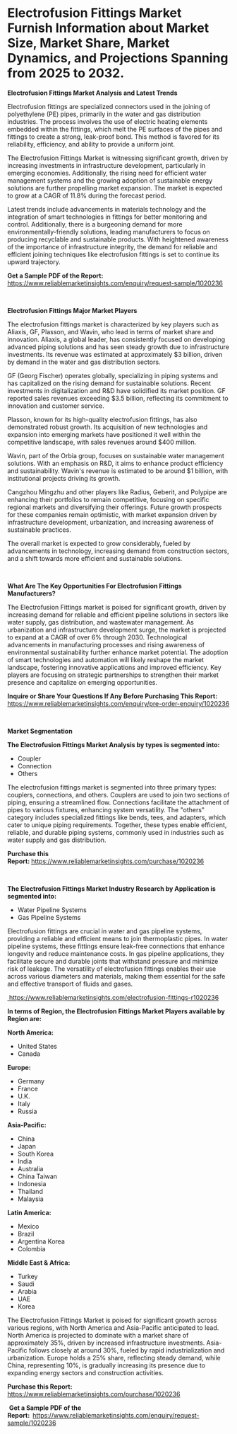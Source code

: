 <p><h1>Electrofusion Fittings Market Furnish Information about Market Size, Market Share, Market Dynamics, and Projections Spanning from 2025 to 2032.</h1></p><p><strong>Electrofusion Fittings Market Analysis and Latest Trends</strong></p>
<p><p>Electrofusion fittings are specialized connectors used in the joining of polyethylene (PE) pipes, primarily in the water and gas distribution industries. The process involves the use of electric heating elements embedded within the fittings, which melt the PE surfaces of the pipes and fittings to create a strong, leak-proof bond. This method is favored for its reliability, efficiency, and ability to provide a uniform joint.</p><p>The Electrofusion Fittings Market is witnessing significant growth, driven by increasing investments in infrastructure development, particularly in emerging economies. Additionally, the rising need for efficient water management systems and the growing adoption of sustainable energy solutions are further propelling market expansion. The market is expected to grow at a CAGR of 11.8% during the forecast period. </p><p>Latest trends include advancements in materials technology and the integration of smart technologies in fittings for better monitoring and control. Additionally, there is a burgeoning demand for more environmentally-friendly solutions, leading manufacturers to focus on producing recyclable and sustainable products. With heightened awareness of the importance of infrastructure integrity, the demand for reliable and efficient joining techniques like electrofusion fittings is set to continue its upward trajectory.</p></p>
<p><strong>Get a Sample PDF of the Report:&nbsp;</strong> <a href="https://www.reliablemarketinsights.com/enquiry/request-sample/1020236?utm_campaign=3361&utm_medium=2&utm_source=Github&utm_content=ia&utm_term=16042025&utm_id=electrofusion-fittings">https://www.reliablemarketinsights.com/enquiry/request-sample/1020236</a></p>
<p>&nbsp;</p>
<p><strong>Electrofusion Fittings Major Market Players</strong></p>
<p><p>The electrofusion fittings market is characterized by key players such as Aliaxis, GF, Plasson, and Wavin, who lead in terms of market share and innovation. Aliaxis, a global leader, has consistently focused on developing advanced piping solutions and has seen steady growth due to infrastructure investments. Its revenue was estimated at approximately $3 billion, driven by demand in the water and gas distribution sectors.</p><p>GF (Georg Fischer) operates globally, specializing in piping systems and has capitalized on the rising demand for sustainable solutions. Recent investments in digitalization and R&D have solidified its market position. GF reported sales revenues exceeding $3.5 billion, reflecting its commitment to innovation and customer service.</p><p>Plasson, known for its high-quality electrofusion fittings, has also demonstrated robust growth. Its acquisition of new technologies and expansion into emerging markets have positioned it well within the competitive landscape, with sales revenues around $400 million.</p><p>Wavin, part of the Orbia group, focuses on sustainable water management solutions. With an emphasis on R&D, it aims to enhance product efficiency and sustainability. Wavin's revenue is estimated to be around $1 billion, with institutional projects driving its growth.</p><p>Cangzhou Mingzhu and other players like Radius, Geberit, and Polypipe are enhancing their portfolios to remain competitive, focusing on specific regional markets and diversifying their offerings. Future growth prospects for these companies remain optimistic, with market expansion driven by infrastructure development, urbanization, and increasing awareness of sustainable practices.</p><p>The overall market is expected to grow considerably, fueled by advancements in technology, increasing demand from construction sectors, and a shift towards more efficient and sustainable solutions.</p></p>
<p>&nbsp;</p>
<p><strong>What Are The Key Opportunities For Electrofusion Fittings Manufacturers?</strong></p>
<p><p>The Electrofusion Fittings market is poised for significant growth, driven by increasing demand for reliable and efficient pipeline solutions in sectors like water supply, gas distribution, and wastewater management. As urbanization and infrastructure development surge, the market is projected to expand at a CAGR of over 6% through 2030. Technological advancements in manufacturing processes and rising awareness of environmental sustainability further enhance market potential. The adoption of smart technologies and automation will likely reshape the market landscape, fostering innovative applications and improved efficiency. Key players are focusing on strategic partnerships to strengthen their market presence and capitalize on emerging opportunities.</p></p>
<p><strong>Inquire or Share Your Questions If Any Before Purchasing This Report:</strong> <a href="https://www.reliablemarketinsights.com/enquiry/pre-order-enquiry/1020236?utm_campaign=3361&utm_medium=2&utm_source=Github&utm_content=ia&utm_term=16042025&utm_id=electrofusion-fittings">https://www.reliablemarketinsights.com/enquiry/pre-order-enquiry/1020236</a></p>
<p>&nbsp;</p>
<p><strong>Market Segmentation</strong></p>
<p><strong>The Electrofusion Fittings Market Analysis by types is segmented into:</strong></p>
<p><ul><li>Coupler</li><li>Connection</li><li>Others</li></ul></p>
<p><p>The electrofusion fittings market is segmented into three primary types: couplers, connections, and others. Couplers are used to join two sections of piping, ensuring a streamlined flow. Connections facilitate the attachment of pipes to various fixtures, enhancing system versatility. The "others" category includes specialized fittings like bends, tees, and adapters, which cater to unique piping requirements. Together, these types enable efficient, reliable, and durable piping systems, commonly used in industries such as water supply and gas distribution.</p></p>
<p><strong>Purchase this Report:&nbsp;</strong><a href="https://www.reliablemarketinsights.com/purchase/1020236?utm_campaign=3361&utm_medium=2&utm_source=Github&utm_content=ia&utm_term=16042025&utm_id=electrofusion-fittings">https://www.reliablemarketinsights.com/purchase/1020236</a></p>
<p>&nbsp;</p>
<p><strong>The Electrofusion Fittings Market Industry Research by Application is segmented into:</strong></p>
<p><ul><li>Water Pipeline Systems</li><li>Gas Pipeline Systems</li></ul></p>
<p><p>Electrofusion fittings are crucial in water and gas pipeline systems, providing a reliable and efficient means to join thermoplastic pipes. In water pipeline systems, these fittings ensure leak-free connections that enhance longevity and reduce maintenance costs. In gas pipeline applications, they facilitate secure and durable joints that withstand pressure and minimize risk of leakage. The versatility of electrofusion fittings enables their use across various diameters and materials, making them essential for the safe and effective transport of fluids and gases.</p></p>
<p><a href="https://www.reliablemarketinsights.com/electrofusion-fittings-r1020236?utm_campaign=3361&utm_medium=2&utm_source=Github&utm_content=ia&utm_term=16042025&utm_id=electrofusion-fittings">&nbsp;https://www.reliablemarketinsights.com/electrofusion-fittings-r1020236</a></p>
<p><strong>In terms of Region, the Electrofusion Fittings Market Players available by Region are:</strong></p>
<p>
    <p> <strong> North America: </strong>
        <ul>
            <li>United States</li>
            <li>Canada</li>
        </ul>
        </p> 
    <p> <strong> Europe: </strong>
        <ul>
            <li>Germany</li>
            <li>France</li>
            <li>U.K.</li>
            <li>Italy</li>
            <li>Russia</li>
        </ul>
        </p> 
    <p> <strong> Asia-Pacific: </strong>
        <ul>
            <li>China</li>
            <li>Japan</li>
            <li>South Korea</li>
            <li>India</li>
            <li>Australia</li>
            <li>China Taiwan</li>
            <li>Indonesia</li>
            <li>Thailand</li>
            <li>Malaysia</li>
        </ul>
        </p> 
    <p> <strong> Latin America: </strong>
        <ul>
            <li>Mexico</li>
            <li>Brazil</li>
            <li>Argentina Korea</li>
            <li>Colombia</li>
        </ul>
        </p> 
    <p> <strong> Middle East & Africa: </strong>
        <ul>
            <li>Turkey</li>
            <li>Saudi</li>
            <li>Arabia</li>
            <li>UAE</li>
            <li>Korea</li>
        </ul>
    </p>
    </p>
<p><p>The Electrofusion Fittings Market is poised for significant growth across various regions, with North America and Asia-Pacific anticipated to lead. North America is projected to dominate with a market share of approximately 35%, driven by increased infrastructure investments. Asia-Pacific follows closely at around 30%, fueled by rapid industrialization and urbanization. Europe holds a 25% share, reflecting steady demand, while China, representing 10%, is gradually increasing its presence due to expanding energy sectors and construction activities.</p></p>
<p><strong>Purchase this Report: </strong><a href="https://www.reliablemarketinsights.com/purchase/1020236?utm_campaign=3361&utm_medium=2&utm_source=Github&utm_content=ia&utm_term=16042025&utm_id=electrofusion-fittings">https://www.reliablemarketinsights.com/purchase/1020236</a></p>
<p>&nbsp;<strong>Get a Sample PDF of the Report:&nbsp;&nbsp;</strong><a href="https://www.reliablemarketinsights.com/enquiry/request-sample/1020236?utm_campaign=3361&utm_medium=2&utm_source=Github&utm_content=ia&utm_term=16042025&utm_id=electrofusion-fittings">https://www.reliablemarketinsights.com/enquiry/request-sample/1020236</a></p>
<p><strong></strong></p>
<p><p></p><p></p><p></p></p>
